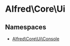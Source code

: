 
                                                                                                                                            
    
# Alfred\Core\Ui

## Namespaces
- [Alfred\Core\Ui\Console](../../Alfred/Core/Ui/Console.md)








                                                                                                                                                                                                                                                                                                                                                                                                            
    
                                                                                                                                                                                                                                                                             
                